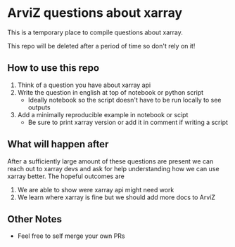 # ArviZ questions about xarray
This is a temporary place to compile questions about xarray.  

This repo will be deleted after a period of time so don't rely on it!

## How to use this repo
1. Think of a question you have about xarray api
2. Write the question in english at top of notebook or python script
   * Ideally notebook so the script doesn't have to be run locally to see outputs
2. Add a minimally reproducible example in notebook or scipt
    * Be sure to print xarray version or add it in comment if writing a script

## What will happen after
After a sufficiently large amount of these questions are present we can
reach out to xarray devs and ask for help understanding how we can use
xarray better. The hopeful outcomes are
1. We are able to show were xarray api might need work
2. We learn where xarray is fine but we should add more docs to ArviZ

## Other Notes
* Feel free to self merge your own PRs 
